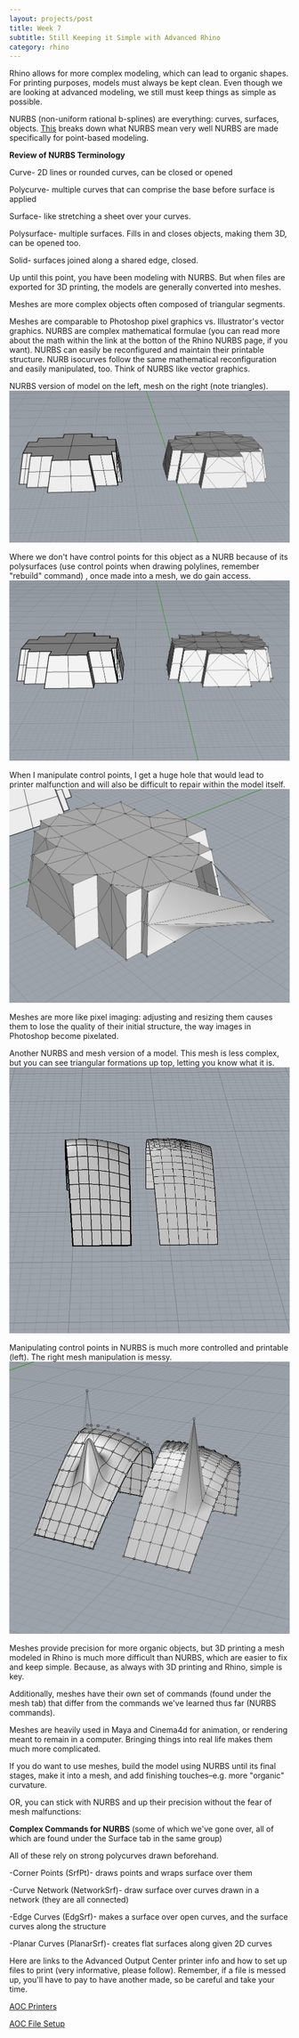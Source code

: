 ```yaml
---
layout: projects/post
title: Week 7
subtitle: Still Keeping it Simple with Advanced Rhino
category: rhino
---
```


Rhino allows for more complex modeling, which can lead to organic shapes. For printing purposes, models must always be kept clean. Even though we are looking at advanced modeling, we still must keep things as simple as possible.

NURBS (non-uniform rational b-splines) are everything: curves, surfaces, objects. <a class="two" href="http://www.rhino3d.com/nurbs">This</a> breaks down what NURBS mean very well NURBS are made specifically for point-based modeling.

**Review of NURBS Terminology**

Curve- 2D lines or rounded curves, can be closed or opened

Polycurve- multiple curves that can comprise the base before surface is applied

Surface- like stretching a sheet over your curves.

Polysurface- multiple surfaces. Fills in and closes objects, making them 3D, can be opened too.

Solid- surfaces joined along a shared edge, closed.

Up until this point, you have been modeling with NURBS. But when files are exported for 3D printing, the models are generally converted into meshes.

Meshes are more complex objects often composed of triangular segments.

Meshes are comparable to Photoshop pixel graphics vs. Illustrator's vector graphics. NURBS are complex mathematical formulae (you can read more about the math within the link at the botton of the Rhino NURBS page, if you want). NURBS can easily be reconfigured and maintain their printable structure. NURB isocurves follow the same mathematical reconfiguration and easily manipulated, too. Think of NURBS like vector graphics.

NURBS version of model on the left, mesh on the right (note triangles).
<img src="/img/firstnvm.png">

Where we don't have control points for this object as a NURB because of its polysurfaces (use control points when drawing polylines, remember "rebuild" command) , once made into a mesh, we do gain access.
<img src="/img/firstnvmpoints.png">

When I manipulate control points, I get a huge hole that would lead to printer malfunction and will also be difficult to repair within the model itself.
<img src="/img/firstnvmmess.png">

Meshes are more like pixel imaging: adjusting and resizing them causes them to lose the quality of their initial structure, the way images in Photoshop become pixelated.

Another NURBS and mesh version of a model. This mesh is less complex, but you can see triangular formations up top, letting you know what it is.
<img src="/img/curvenvm.png">

Manipulating control points in NURBS is much more controlled and printable (left). The right mesh manipulation is messy.
<img src="/img/curvenvmpoints.png">

Meshes provide precision for more organic objects, but 3D printing a mesh modeled in Rhino is much more difficult than NURBS, which are easier to fix and keep simple. Because, as always with 3D printing and Rhino, simple is key.

Additionally, meshes have their own set of commands (found under the mesh tab) that differ from the commands we've learned thus far (NURBS commands).

Meshes are heavily used in Maya and Cinema4d for animation, or rendering meant to remain in a computer. Bringing things into real life makes them much more complicated.

If you do want to use meshes, build the model using NURBS until its final stages, make it into a mesh, and add finishing touches–e.g. more "organic" curvature.  

OR, you can stick with NURBS and up their precision without the fear of mesh malfunctions:

**Complex Commands for NURBS**
(some of which we've gone over, all of which are found under the Surface tab in the same group)

All of these rely on strong polycurves drawn beforehand.

-Corner Points (SrfPt)- draws points and wraps surface over them

-Curve Network (NetworkSrf)- draw surface over curves drawn in a network (they are all connected)

-Edge Curves (EdgSrf)- makes a surface over open curves, and the surface curves along the structure

-Planar Curves (PlanarSrf)- creates flat surfaces along given 2D curves


Here are links to the Advanced Output Center printer info and how to set up files to print (very informative, please follow). Remember, if a file is messed up, you'll have to pay to have another made, so be careful and take your time.

<a class="two" href="http://crit.artic.edu/aoc/level2_aoc_3dp.php">AOC Printers</a>

<a class="two" href="http://crit.artic.edu/aoc/pdfs/aoc_3dpprep.pdf">AOC File Setup</a>
